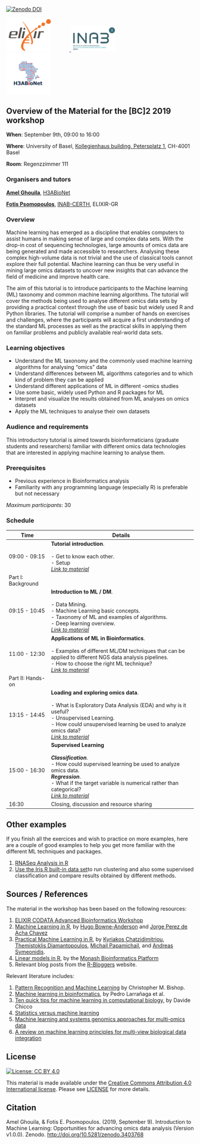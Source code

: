 [![Zenodo DOI](https://zenodo.org/badge/DOI/10.5281/zenodo.3403768.svg)](https://zenodo.org/record/3403768)

<div class="sponsor-logos">
  <a href="https://www.elixir-europe.org/" title="ELIXIR">
    <img style="margin-right:50px" alt="ELIXIR" src="static/images/ELIXIR-logo.png" width="120"/>
  </a>
  <a href="http://inab.certh.gr/" title="INAB/CERTH">
    <img style="margin-right:50px" alt="ELIXIR-GR" src="static/images/INAB-logo.png" width="120"/>
  </a>
  <a href="https://www.h3abionet.org/" title="H3ABioNet">
    <img style="margin-right:50px" alt="Funders" src="static/images/H3ABionetLogo.png" width="120"/>
  </a>
</div>  

## Overview of the Material for the [BC]2 2019 workshop

**When**: September 9th, 09:00 to 16:00

**Where**: University of Basel, [Kollegienhaus building, Petersplatz 1](https://www.google.ch/maps/place/Petersplatz+1,+4051+Basel/@47.5584029,7.5825258,17.67z/data=!4m13!1m7!3m6!1s0x4791b9a96c44bba1:0xe0a7bc8b66787bdb!2sPetersplatz+1,+4051+Basel!3b1!8m2!3d47.5586129!4d7.5827926!3m4!1s0x4791b9a96c44bba1:0xe0a7bc8b66787bdb!8m2!3d47.5586129!4d7.5827926), CH-4001 Basel

**Room**: Regenzzimmer 111

### Organisers and tutors

[**Amel Ghouila**](https://amelgh.github.io/), [H3ABioNet](https://www.h3abionet.org/)

[**Fotis Psomopoulos**](https://fpsom.github.io/), [INAB-CERTH](http://inab.certh.gr), ELIXIR-GR

### Overview
Machine learning has emerged as a discipline that enables computers to assist humans in making sense of large and complex data sets. With the drop-in cost of sequencing technologies, large amounts of omics data are being generated and made accessible to researchers. Analysing these complex high-volume data is not trivial and the use of classical tools cannot explore their full potential. Machine learning can thus be very useful in mining large omics datasets to uncover new insights that can advance the field of medicine and improve health care.

The aim of this tutorial is to introduce participants to the Machine learning (ML) taxonomy and common machine learning algorithms. The tutorial will cover the methods being used to analyse different omics data sets by providing a practical context through the use of basic but widely used R and Python libraries. The tutorial will comprise a number of hands on exercises and challenges, where the participants will acquire a first understanding of the standard ML processes as well as the practical skills in applying them on familiar problems and publicly available real-world data sets.

### Learning objectives

- Understand the ML taxonomy and the commonly used machine learning algorithms for analysing “omics” data
- Understand differences between ML algorithms categories and to which kind of problem they can be applied
- Understand different applications of ML in different -omics studies
- Use some basic, widely used Python and R packages for ML
- Interpret and visualize the results obtained from ML analyses on omics datasets
- Apply the ML techniques to analyse their own datasets

### Audience and requirements

This introductory tutorial is aimed towards bioinformaticians (graduate students and researchers) familiar with different omics data technologies that are interested in applying machine learning to analyse them.

### Prerequisites

- Previous experience in Bioinformatics analysis
- Familiarity with any programming language (especially R) is preferable but not necessary

_Maximum participants_: 30

### Schedule

| Time  |  Details |
|--------|----------|
| 09:00 - 09:15	| **Tutorial introduction**. <br /> <br /> - Get to know each other. <br /> - Setup <br /> [_Link to material_](episodes/setup.md) |
| Part I: Background | |
| 09:15 - 10:45	| **Introduction to ML / DM**. <br /><br /> - Data Mining.<br /> - Machine Learning basic concepts.<br /> - Taxonomy of ML and examples of algorithms. <br /> - Deep learning overview. <br /> [_Link to material_](episodes/01-intro.md)
| 11:00 - 12:30	| **Applications of ML in Bioinformatics**.<br /><br /> - Examples of different ML/DM techniques that can be applied to different NGS data analysis pipelines. <br /> - How to choose the right ML technique? <br /> [_Link to material_](episodes/02-bioinformatics-and-ml.md) |
| Part II: Hands-on | |
| 13:15 - 14:45 | **Loading and exploring omics data**.<br /><br /> - What is Exploratory Data Analysis (EDA) and why is it useful? <br /> - Unsupervised Learning. <br /> - How could unsupervised learning be used to analyze omics data? <br /> [_Link to material_](episodes/03-eda-unsupervised-learning.md) |
| 15:00 - 16:30	| **Supervised Learning** <br /><br /> **_Classification_**. <br /> - How could supervised learning be used to analyze omics data. <br /> **_Regression_**. <br /> - What if the target variable is numerical rather than categorical? <br /> [_Link to material_](episodes/04-supervised-learning.md) |
| 16:30	| Closing, discussion and resource sharing|

## Other examples

If you finish all the exercices and wish to practice on more examples, here are a couple of good examples to help you get more familiar with the different ML techniques and packages.
1. [RNASeq Analysis in R](https://combine-australia.github.io/RNAseq-R/06-rnaseq-day1.html)
2. [Use the Iris R built-in data set](https://github.com/fpsom/CODATA-RDA-Advanced-Bioinformatics-2019/blob/master/3.Day3.md)to run clustering and also some supervised classification and compare results obtained by different methods.

## Sources / References

The material in the workshop has been based on the following resources:

1. [ELIXIR CODATA Advanced Bioinformatics Workshop](https://codata-rda-advanced-bioinformatics-2019.readthedocs.io)
2. [Machine Learning in R](https://hugobowne.github.io/machine-learning-r/), by [Hugo Bowne-Anderson](https://twitter.com/hugobowne) and [Jorge Perez de Acha Chavez](https://twitter.com/jorge_pda)
3. [Practical Machine Learning in R](https://leanpub.com/practical-machine-learning-r), by [Kyriakos Chatzidimitriou](https://leanpub.com/u/kyrcha), [Themistoklis Diamantopoulos](https://leanpub.com/u/thdiaman), [Michail Papamichail](https://leanpub.com/u/mpapamic), and [Andreas Symeonidis](https://leanpub.com/u/symeonid).
4. [Linear models in R](https://monashbioinformaticsplatform.github.io/r-linear/topics/linear_models.html), by the [Monash Bioinformatics Platform](https://www.monash.edu/researchinfrastructure/bioinformatics)
5. Relevant blog posts from the [R-Bloggers](https://www.r-bloggers.com/) website.

Relevant literature includes:

1. [Pattern Recognition and Machine Learning](http://users.isr.ist.utl.pt/~wurmd/Livros/school/Bishop%20-%20Pattern%20Recognition%20And%20Machine%20Learning%20-%20Springer%20%202006.pdf) by Christopher M. Bishop.
2. [Machine learning in bioinformatics](https://academic.oup.com/bib/article/7/1/86/264025), by Pedro Larrañaga et al.
3. [Ten quick tips for machine learning in computational biology](https://biodatamining.biomedcentral.com/articles/10.1186/s13040-017-0155-3), by Davide Chicco
3. [Statistics versus machine learning](https://www.nature.com/articles/nmeth.4642)
4. [Machine learning and systems genomics approaches for multi-omics data](https://biomarkerres.biomedcentral.com/articles/10.1186/s40364-017-0082-y)
5. [A review on machine learning principles for multi-view biological data integration](https://academic.oup.com/bib/article/19/2/325/2664338)



## License

[![License: CC BY 4.0](https://licensebuttons.net/l/by/4.0/88x31.png)](https://creativecommons.org/licenses/by/4.0/)

This material is made available under the [Creative Commons Attribution 4.0 International license](https://creativecommons.org/licenses/by/4.0). Please see [LICENSE](LICENSE.md) for more details.

## Citation

Amel Ghouila, & Fotis E. Psomopoulos. (2019, September 9). Introduction to Machine Learning: Opportunities for advancing omics data analysis (Version v1.0.0). Zenodo. http://doi.org/10.5281/zenodo.3403768

